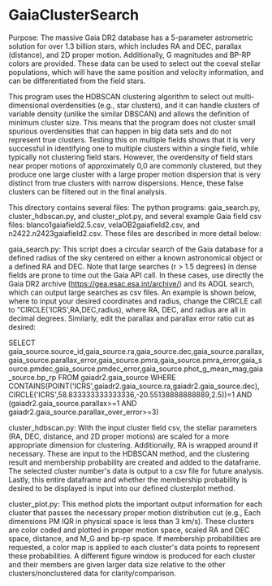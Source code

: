 # GaiaClusterSearch
Purpose: The massive Gaia DR2 database has a 5-parameter astrometric solution for over 1.3 billion 
stars, which includes RA and DEC, parallax (distance), and 2D proper motion.  Additionally, 
G magnitudes and BP-RP colors are provided.  These data can be used to select out the coeval stellar 
populations, which will have the same position and velocity information, and can be differentiated 
from the field stars.  

This program uses the HDBSCAN clustering algorithm to select out multi-dimensional overdensities (e.g., 
star clusters), and it can handle clusters of variable density (unlike the similar DBSCAN) and allows the 
definition of minimum cluster size.  This means that the program does not cluster small spurious 
overdensities that can happen in big data sets and do not represent true clusters.  Testing this on 
multiple fields shows that it is very successful in identifying one to multiple clusters within a 
single field, while typically not clustering field stars.  However, the overdensity of field stars near 
proper motions of approximately 0,0 are commonly clustered, but they produce one large cluster with a 
large proper motion dispersion that is very distinct from true clusters with narrow dispersions.  Hence, 
these false clusters can be filtered out in the final analysis.

This directory contains several files: The python programs: gaia_search.py, cluster_hdbscan.py, and cluster_plot.py,
and several example Gaia field csv files: blanco1gaiafield2.5.csv, velaOB2gaiafield2.csv, and n2422.n2423gaiafield2.csv.
These files are described in more detail below:

gaia_search.py:
This script does a circular search of the Gaia database for a defined radius of the sky centered on either a known 
astronomical object or a defined RA and DEC.  Note that large searches (r > 1.5 degrees) in dense fields are prone to
time out the Gaia API call.  In these cases, use directly the Gaia DR2 archive (https://gea.esac.esa.int/archive/) and
its ADQL search, which can output large searches as csv files.  An example is shown below, where to input your desired
coordinates and radius, change the CIRCLE call to "CIRCLE('ICRS',RA,DEC,radius), where RA, DEC, and radius are all in
decimal degrees.  Similarly, edit the parallax and parallax error ratio cut as desired:

SELECT gaia_source.source_id,gaia_source.ra,gaia_source.dec,gaia_source.parallax,gaia_source.parallax_error,gaia_source.pmra,gaia_source.pmra_error,gaia_source.pmdec,gaia_source.pmdec_error,gaia_source.phot_g_mean_mag,gaia_source.bp_rp
FROM gaiadr2.gaia_source 
WHERE CONTAINS(POINT('ICRS',gaiadr2.gaia_source.ra,gaiadr2.gaia_source.dec),CIRCLE('ICRS',58.833333333333336,-20.55138888888889,2.5))=1  AND  (gaiadr2.gaia_source.parallax>=1 AND gaiadr2.gaia_source.parallax_over_error>=3)

cluster_hdbscan.py:
With the input cluster field csv, the stellar parameters (RA, DEC, distance, and 2D proper motions) are scaled for a more 
appropriate dimension for clustering.  Additionally, RA is wrapped around if necessary.  These are input to the HDBSCAN method, 
and the clustering result and membership probability are created and added to the dataframe.  The selected cluster number's 
data is output to a csv file for future analysis.  Lastly, this entire dataframe and whether the membership probability is desired 
to be displayed is input into our defined clusterplot method.  

cluster_plot.py:
This method plots the important output information for each cluster that passes the necessary proper motion distribution
cut (e.g., Each dimensions PM IQR in physical space is less than 3 km/s).  These clusters are color coded and plotted in
proper motion space, scaled RA and DEC space, distance, and M_G and bp-rp space.  If membership probabilities are requested,
a color map is applied to each cluster's data points to represent these probabilities.  A different figure window is produced 
for each cluster and their members are given larger data size relative to the other clusters/nonclustered data for 
clarity/comparison.
